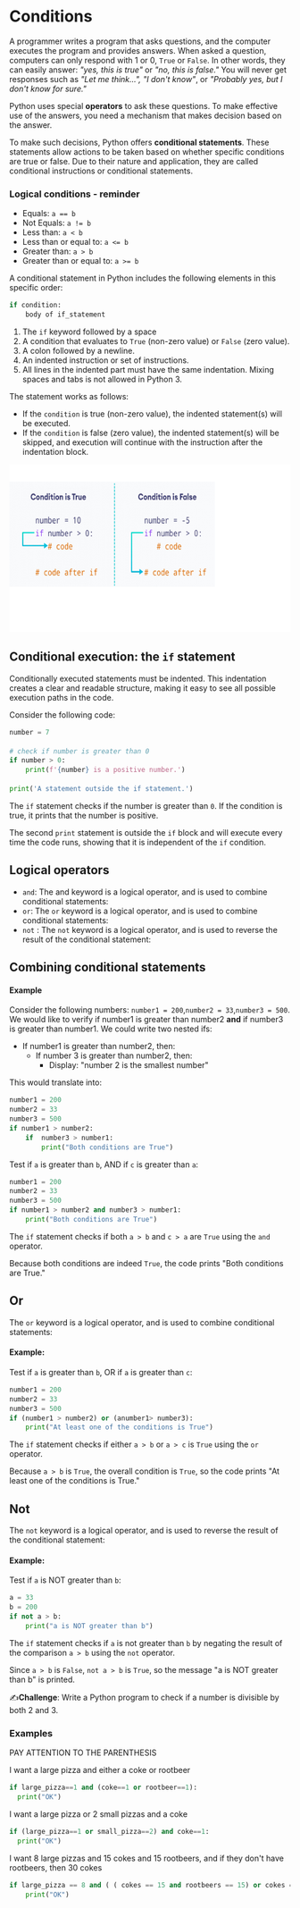 # Conditions 

A programmer writes a program that asks questions, and the computer executes the program and provides answers. When asked a question, computers can only respond with 1 or 0, `True` or `False`. In other words, they can easily answer: *"yes, this is true"* or *"no, this is false."* You will never get responses such as *"Let me think...", "I don't know"*, or *"Probably yes, but I don't know for sure."*

Python uses special **operators** to ask these questions. To make effective use of the answers, you need a mechanism that makes decision based on the answer. 

To make such decisions, Python offers **conditional statements**. These statements allow actions to be taken based on whether specific conditions are true or false. Due to their nature and application, they are called conditional instructions or conditional statements.

### Logical conditions - reminder

- Equals: `a == b`
- Not Equals: `a != b`
- Less than: `a < b`
- Less than or equal to: `a <= b`
- Greater than: `a > b`
- Greater than or equal to: `a >= b`

A conditional statement in Python includes the following elements in this specific order:

```python
if condition:
    body of if_statement
```

1. The `if` keyword followed by a space
2. A condition that evaluates to `True` (non-zero value) or `False` (zero value).
3. A colon followed by a newline.
4. An indented instruction or set of instructions. 
5. All lines in the indented part must have the same indentation. Mixing spaces and tabs is not allowed in Python 3.

The statement works as follows:

- If the `condition`  is true (non-zero value), the indented statement(s) will be executed.
- If the `condition`  is false (zero value), the indented statement(s) will be skipped, and execution will continue with the instruction after the indentation block.

<img src="Images/if_1.png" height="300">

## Conditional execution: the `if` statement

Conditionally executed statements must be indented. This indentation creates a clear and readable structure, making it easy to see all possible execution paths in the code.

Consider the following code:

```python
number = 7

# check if number is greater than 0
if number > 0:
    print(f'{number} is a positive number.')

print('A statement outside the if statement.')
```

The `if` statement checks if the number is greater than `0`. If the condition is true, it prints that the number is positive.

The second `print` statement is outside the `if` block and will execute every time the code runs, showing that it is independent of the `if` condition.

## Logical operators

- `and`: The and keyword is a logical operator, and is used to combine conditional statements:
- `or`: The `or` keyword is a logical operator, and is used to combine conditional statements:
- `not` : The `not` keyword is a logical operator, and is used to reverse the result of the conditional statement:



## Combining conditional statements

#### Example

Consider the following numbers: `number1 = 200`,`number2 = 33`,`number3 = 500`. We would like to verify if number1 is greater than number2 **and** if number3 is greater than number1. We could write two nested ifs:

- If number1 is greater than number2, then:
  - If number 3 is greater than number2, then:
    - Display: "number 2 is the smallest number"

This would translate into:

```python
number1 = 200
number2 = 33
number3 = 500
if number1 > number2:
    if  number3 > number1:
		print("Both conditions are True")
```

Test if `a` is greater than `b`, AND if `c` is greater than `a`:

```python
number1 = 200
number2 = 33
number3 = 500
if number1 > number2 and number3 > number1:
	print("Both conditions are True")
```

The `if` statement checks if both `a > b` and `c > a` are `True` using the `and` operator. 

Because both conditions are indeed `True`, the code prints "Both conditions are True."

## Or

The `or` keyword is a logical operator, and is used to combine conditional statements:

#### Example:

Test if `a` is greater than `b`, OR if `a` is greater than `c`:

```python
number1 = 200
number2 = 33
number3 = 500
if (number1 > number2) or (anumber1> number3):
	print("At least one of the conditions is True")
```

The `if` statement checks if either `a > b` or `a > c` is `True` using the `or` operator. 

Because `a > b` is `True`, the overall condition is `True`, so the code prints "At least one of the conditions is True."

## Not

The `not` keyword is a logical operator, and is used to reverse the result of the conditional statement:

#### Example:

Test if `a` is NOT greater than `b`:

```python
a = 33
b = 200
if not a > b:
	print("a is NOT greater than b")
```

The `if` statement checks if `a` is not greater than `b` by negating the result of the comparison `a > b` using the `not` operator.

Since `a > b` is `False`, `not a > b` is `True`, so the message "a is NOT greater than b" is printed.

✍️**Challenge**: Write a Python program to check if a number is divisible by both 2 and 3.





### Examples

PAY ATTENTION TO THE PARENTHESIS

I want a large pizza and either a coke or rootbeer

```python
if large_pizza==1 and (coke==1 or rootbeer==1):
  print("OK")
```



I want a large pizza or 2 small pizzas and a coke

```python
if (large_pizza==1 or small_pizza==2) and coke==1:
  print("OK")
```



I want 8 large pizzas and 15 cokes and 15 rootbeers, and if they don't have rootbeers, then 30 cokes

```python
if large_pizza == 8 and ( ( cokes == 15 and rootbeers == 15) or cokes == 30):
	print("OK")
```





